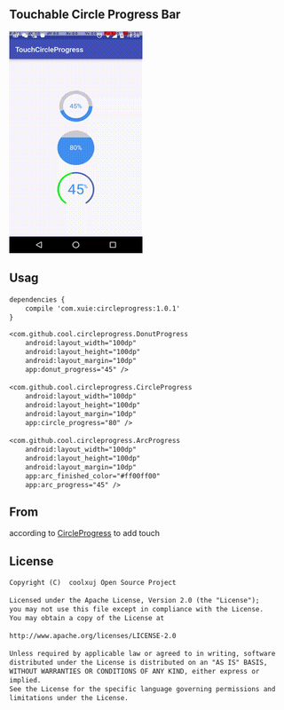 Touchable Circle Progress Bar
----------

![](screenshot/circleprogress.gif)

Usag
------

```
dependencies {    
    compile 'com.xuie:circleprogress:1.0.1'    
}    
```

```
<com.github.cool.circleprogress.DonutProgress
    android:layout_width="100dp"
    android:layout_height="100dp"
    android:layout_margin="10dp"
    app:donut_progress="45" />

<com.github.cool.circleprogress.CircleProgress
    android:layout_width="100dp"
    android:layout_height="100dp"
    android:layout_margin="10dp"
    app:circle_progress="80" />

<com.github.cool.circleprogress.ArcProgress
    android:layout_width="100dp"
    android:layout_height="100dp"
    android:layout_margin="10dp"
    app:arc_finished_color="#ff00ff00"
    app:arc_progress="45" />
```

From
-------
according to [CircleProgress](https://github.com/lzyzsd/CircleProgress) to add touch

License
-------
```
Copyright (C)  coolxuj Open Source Project

Licensed under the Apache License, Version 2.0 (the "License");
you may not use this file except in compliance with the License.
You may obtain a copy of the License at

http://www.apache.org/licenses/LICENSE-2.0

Unless required by applicable law or agreed to in writing, software
distributed under the License is distributed on an "AS IS" BASIS,
WITHOUT WARRANTIES OR CONDITIONS OF ANY KIND, either express or implied.
See the License for the specific language governing permissions and
limitations under the License.
```